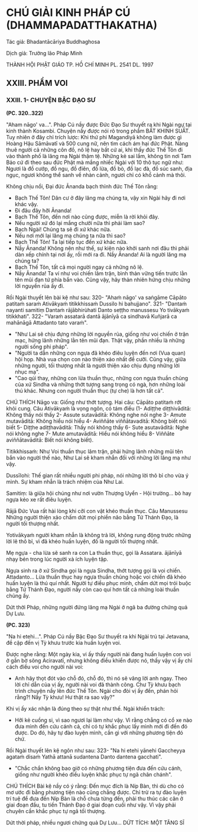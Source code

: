 # CHÚ GIẢI KINH PHÁP CÚ (DHAMMAPADATTHAKATHA)

Tác giả: Bhadantācāriya Buddhaghosa

Dịch giả: Trưởng lão Pháp Minh

THÀNH HỘI PHẬT GIÁO TP. HỒ CHÍ MINH
PL. 2541 DL. 1997

## XXIII. PHẨM VOI

### XXIII. 1- CHUYỆN BẬC ĐẠO SƯ

**(PC. 320..322)**

"Aham nāgo' va...".
Pháp Cú nầy được Đức Đạo Sư thuyết ra khi Ngài ngự tại kinh thành Kosambi.
Chuyện nầy được nói rõ trong phẩm BẤT KHINH SUẤT. Tuy nhiên ở đây chỉ trích lược: Khi thứ phi Magandiyā không làm được gì Hoàng Hậu Sāmāvatī và 500 cung nữ, nên tìm cách ám hại đức
Phật. Nàng thuê người cả những côn đồ, nô lệ hay bất cứ ai, khi thấy đức Thế Tôn đi vào thành phố là lăng mạ Ngài thậm tệ. Những kẻ sai lầm, không tin nơi Tam Bảo cứ đi theo sau đức Phật mà mắng nhiếc Ngài với 10 thô tục ngữ như: Ngươi là đồ cướp, đồ ngu, đồ điên, đồ lừa, đồ bò, đồ lạc đà, đồ súc sanh, địa ngục, ngươi không thể sanh về nhàn cảnh, ngươi chỉ có khổ cảnh mà thôi.

Không chịu nổi, Đại đức Ānanda bạch thỉnh đức Thế Tôn rằng:

- Bạch Thế Tôn! Dân cư ở đây lăng mạ chúng ta, vậy xin Ngài hãy đi nơi khác vậy.
- Đi đâu đây hỡi Ānanda!
- Bạch Thế Tôn, đến nơi nào cũng được, miễn là rời khỏi đây.
- Nếu người xứ đó lại mắng chưởi nữa thì phải làm sao?
- Bạch Ngài! Chúng ta sẽ đi xứ khác nữa.
- Nếu nơi mới lại lăng mạ chúng ta nữa thì sao?
- Bạch Thế Tôn! Ta lại tiếp tục đến xứ khác nữa.
- Nầy Ānanda! Không nên như thế, sự kiện nào khởi sanh nơi đâu thì phải dàn xếp chính tại nơi ấy, rồi mới ra đi. Nầy Ānanda! Ai là người lăng mạ chúng ta?
- Bạch Thế Tôn, tất cả mọi người ngay cả những nô lệ.
- Nầy Ānanda! Ta ví như voi chiến lâm trận, bình thản vững tiến trước lằn tên mũi đạn tứ phía bắn vào. Cũng vậy, hãy thản nhiên hứng chịu những lời nguyền rủa ấy đi.

Rồi Ngài thuyết lên bài kệ như sau: 320- "Ahaṁ nāgo' va saṅgāme
Cāpāto patitaṁ saraṁ
Ativākyaṁ titikkhissaṁ
Dussilo hi bahujjano". 321- "Dantaṁ nayanti samitiṃ
Dantaṁ rājābhirùhati
Danto seṭṭho manussesu
Yo tivākyaṁ titikkhati". 322- "Varaṁ assatarā dantā ājānīyā ca sindhavā
Kuñjarā ca mahānāgā
Attadanto tato varaṁ".

- "Như Lai sẽ chịu đựng những lời nguyền rủa, giống như voi chiến ở trận mạc, hứng lãnh những lằn tên mũi đạn. Thật vậy, phần nhiều là những người sống phi pháp".
- "Người ta dẫn những con ngựa đã khéo điêu luyện đến nơi (Vua quan) hội họp. Nhà vua chọn con nào thiện xảo nhất để cưỡi. Cũng vậy, giữa những người, tối thượng nhất là người thiện xảo chịu đựng những lời nhục mạ".
- "Cao qúi thay, những con lừa thuần thục, những con ngựa thuần chủng của xứ Sindha và những thớt tượng sang trọng có ngà, hơn những loài thú khác. Nhưng con người thuần thục (tự che) là hơn tất cả".

CHÚ THÍCH
Nāgo va: Giống như thớt tượng. Hai câu: Cāpāto patitaṁ rớt khỏi cung. Câu Ativākyaṁ là vọng ngôn, có tám điều (1- Adiṭṭhe diṭṭhivāditā: Không thấy nói thấy 2- Assute sutavāditā: Không nghe nói nghe 3- Amute mutavāditā: Không hiểu nói hiểu 4- Aviññāte viññātavaditā: Không biết nói biết 5-
Diṭṭhe adiṭṭhavāditā: Thấy nói không thấy 6- Sute asutavāditā: Nghe nói không nghe 7- Mute amutavāditā: Hiểu nói không hiểu 8- Viññāte aviññātavāditā: Biết nói không biết).

Titikkhissaṁ: Như Voi thuần thục lâm trận, phải hứng lãnh những mũi tên bắn vào người thế nào, Như Lai sẽ kham nhẫn đối với những lời lăng mạ như vậy.

Dussīlohi: Thế gian rất nhiều người phi pháp, nói những lời thô bỉ cho vừa ý mình. Sự kham nhẫn là trách nhiệm của Như Lai.

Samitiṃ: là giữa hội chúng như nơi vườn Thượng Uyển - Hội trường... bò hay ngựa kéo xe rất điêu luyện.

Rājā Đức Vua rất hài lòng khi cỡi con vật khéo thuần thục.
Câu Manussesu Những người thiện xảo chấm dứt mọi phiền não bằng Tứ Thánh Đạo, là người tối thượng nhất.

Yotivākyaṁ người kham nhẫn là không trả lời, không rung động trước những lời lẽ thô bỉ, vì đã khéo huấn luyện, đố là người tối thượng nhất.

Mẹ ngựa - cha lừa sẽ sanh ra con La thuần thục, gọi là Assatara. ājānīyā nhạy bén trong lúc người xà ích luyện tập.

Ngựa sinh ra ở xứ Sindha gọi là ngựa Sindha, thớt tượng gọi là voi chiến.
Attadanto... Lừa thuần thục hay ngựa thuần chủng hoặc voi chiến đã khéo huấn luyện là thú quí nhất. Người tự điều phục mình, chấm dứt mọi trói buộc bằng Tứ Thánh Đạo, người nầy còn cao quí hơn tất cả những loài thuần chủng ấy.

Dứt thời Pháp, những người đứng lăng mạ Ngài ở ngã ba đường chứng quả Dự Lưu.

**(PC. 323)**

"Na hi etehi...".
Pháp Cú nầy Bậc Đạo Sư thuyết ra khi Ngài trú tại Jetavana, đề cập đến vị Tỳ khưu trước kia huấn luyện voi.

Được nghe rằng: Một ngày kia, vi ấy thấy người nài đang huấn luyện con voi ở gần bờ sông
Aciravatī, nhưng không điều khiển được nó, thấy vậy vị ấy chỉ cách điều voi cho người nài voi:

- Anh hãy thọt đót vào chỗ đó, chỗ đó, thì nó sẽ vâng lời anh ngay. Theo lời chỉ dẫn của vị ấy, người nài voi đã thành công. Chư Tỳ khưu bạch trình chuyện nầy lên đức Thế Tôn. Ngài cho đòi vị ấy đến, phán hỏi rằng?! Nầy Tỳ khưu! Hư thật ra sao vậy?"

Khi vị ấy xác nhận là đúng theo sự thật như thế. Ngài khiển trách:

- Hỡi kẻ cuồng si, vì sao ngươi lại làm như vậy. Vì rằng chẳng có cổ xe nào đưa mình đến cứu cánh cả, chỉ có tự khắc phục lấy mình mới đi đến đó được. Do đó, hãy tự đào luyện mình, cần gì với những phương tiện đó chứ.

Rồi Ngài thuyết lên kệ ngôn như sau: 323- "Na hi etehi yānehi
Gaccheyya agataṁ disaṁ
Yathā attanā sudantena
Danto dantena gacchati".

- "Chắc chắn không bao giờ có những phương tiện đưa đến cứu cánh, giống như người khéo điều luyện khắc phục tự ngã chân chánh".

CHÚ THÍCH
Bài kệ nầy có ý rằng: Đến mục đích là Níp Bàn, thì dù cho có mơ ước đi bằng phương tiện nào cũng chẳng được. Chỉ trừ ra tự đào luyện trí tuệ để đưa đến Níp Bàn là chỗ chưa từng đến, phải thu thúc các căn ở giai đoạn đầu, tu tiến Thánh Đạo ở giai đoạn cuối như vậy. Vì vậy phải chuyên cần khắc phục tự ngã tối thượng.

Dứt thời pháp, nhiều ngươi chứng quả Dự Lưu...
DỨT TÍCH: MỘT TĂNG SĨ
